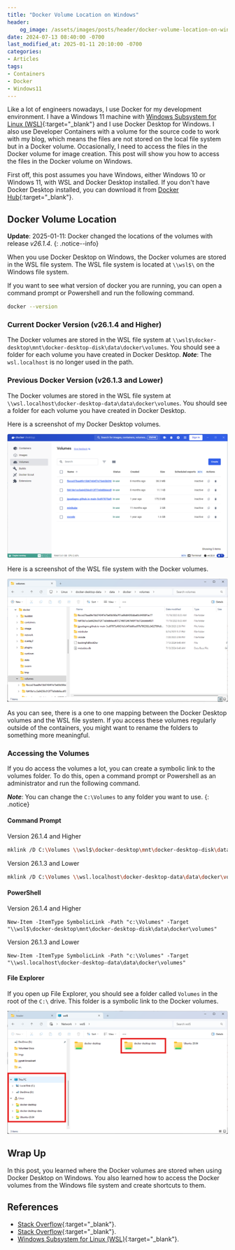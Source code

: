 ```yaml
---
title: "Docker Volume Location on Windows"
header:
    og_image: /assets/images/posts/header/docker-volume-location-on-windows.png
date: 2024-07-13 08:40:00 -0700
last_modified_at: 2025-01-11 20:10:00 -0700
categories:
- Articles
tags:
- Containers
- Docker
- Windows11
---
```

Like a lot of engineers nowadays, I use Docker for my development environment.  I have a Windows 11 machine with [Windows Subsystem for Linux (WSL)](https://learn.microsoft.com/en-us/windows/wsl/about?wt.mc_id=DT-MVP-4024623){:target="_blank"} and I use Docker Desktop for Windows.  I also use Developer Containers with a volume for the source code to work with my blog, which means the files are not stored on the local file system but in a Docker volume.  Occasionally, I need to access the files in the Docker volume for image creation.  This post will show you how to access the files in the Docker volume on Windows.

First off, this post assumes you have Windows, either Windows 10 or Windows 11, with WSL and Docker Desktop installed.  If you don't have Docker Desktop installed, you can download it from [Docker Hub](https://hub.docker.com/){:target="_blank"}.

## Docker Volume Location

**Update**: 2025-01-11: Docker changed the locations of the volumes with release *v26.1.4*.
{: .notice--info}

When you use Docker Desktop on Windows, the Docker volumes are stored in the WSL file system.  The WSL file system is located at `\\wsl$\` on the Windows file system.  

If you want to see what version of docker you are running, you can open a command prompt or Powershell and run the following command.

```bash
docker --version
```

### Current Docker Version (v26.1.4 and Higher)

The Docker volumes are stored in the WSL file system at `\\wsl$\docker-desktop\mnt\docker-desktop-disk\data\docker\volumes`.  You should see a folder for each volume you have created in Docker Desktop. ***Note***: The `wsl.localhost` is no longer used in the path.

### Previous Docker Version (v26.1.3 and Lower)

The Docker volumes are stored in the WSL file system at `\\wsl.localhost\docker-desktop-data\data\docker\volumes`.  You should see a folder for each volume you have created in Docker Desktop.

Here is a screenshot of my Docker Desktop volumes.

![Docker Volume Location](/assets/images/posts/2024/docker-volume-location-on-windows/docker-desktop-volumes.png)

Here is a screenshot of the WSL file system with the Docker volumes.

![Windows Explorer Volume](/assets/images/posts/2024/docker-volume-location-on-windows/windows-volumes.png)

As you can see, there is a one to one mapping between the Docker Desktop volumes and the WSL file system.  If you access these volumes regularly outside of the containers, you might want to rename the folders to something more meaningful.

### Accessing the Volumes

If you do access the volumes a lot, you can create a symbolic link to the volumes folder.  To do this, open a command prompt or Powershell as an administrator and run the following command.

***Note***: You can change the `C:\Volumes` to any folder you want to use.
{: .notice}

#### Command Prompt

Version 26.1.4 and Higher

```bash
mklink /D C:\Volumes \\wsl$\docker-desktop\mnt\docker-desktop-disk\data\docker\volumes
```

Version 26.1.3 and Lower

```bash
mklink /D C:\Volumes \\wsl.localhost\docker-desktop-data\data\docker\volumes
```

#### PowerShell

Version 26.1.4 and Higher

```shell
New-Item -ItemType SymbolicLink -Path "c:\Volumes" -Target "\\wsl$\docker-desktop\mnt\docker-desktop-disk\data\docker\volumes"
```

Version 26.1.3 and Lower

```shell
New-Item -ItemType SymbolicLink -Path "c:\Volumes" -Target "\\wsl.localhost\docker-desktop-data\data\docker\volumes"
```

#### File Explorer

If you open up File Explorer, you should see a folder called `Volumes` in the root of the `C:\` drive.  This folder is a symbolic link to the Docker volumes.

![Windows Explorer - Linux Docker Desktop Volumes](/assets/images/posts/2024/docker-volume-location-on-windows/docker-desktop-folder-highlighted.png)

## Wrap Up

In this post, you learned where the Docker volumes are stored when using Docker Desktop on Windows.  You also learned how to access the Docker volumes from the Windows file system and create shortcuts to them.

## References

* [Stack Overflow](https://stackoverflow.com/questions/61083772/where-are-docker-volumes-located-when-running-wsl-using-docker-desktop){:target="_blank"}.
* [Stack Overflow](https://stackoverflow.com/questions/43181654/locating-data-volumes-in-docker-desktop-windows){:target="_blank"}.
* [Windows Subsystem for Linux (WSL)](https://learn.microsoft.com/en-us/windows/wsl/about?wt.mc_id=DT-MVP-4024623){:target="_blank"}.
